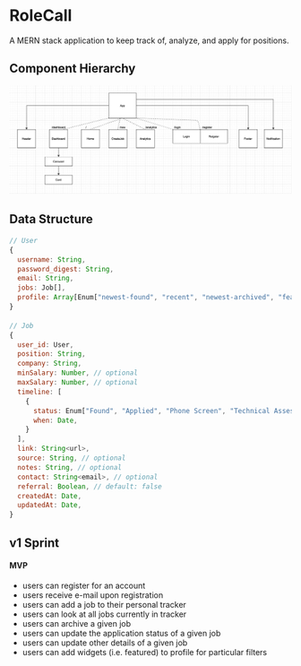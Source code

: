 # RoleCall

A MERN stack application to keep track of, analyze, and apply for positions.

## Component Hierarchy

<img width="700" src=".github/assets/component-hierarchy.png"/>

## Data Structure

```js
// User
{
  username: String,
  password_digest: String,
  email: String,
  jobs: Job[],
  profile: Array[Enum["newest-found", "recent", "newest-archived", "featured", "newest-applied", "stale"]]
}

// Job
{
  user_id: User, 
  position: String,
  company: String,
  minSalary: Number, // optional
  maxSalary: Number, // optional
  timeline: [ 
    {
      status: Enum["Found", "Applied", "Phone Screen", "Technical Assessment", "Behavioral Interview", "Misc", "Rejected", "Offered"],
      when: Date,
    }
  ],
  link: String<url>,   
  source: String, // optional
  notes: String, // optional
  contact: String<email>, // optional
  referral: Boolean, // default: false 
  createdAt: Date,
  updatedAt: Date,
}
```

## v1 Sprint

#### MVP
- users can register for an account
- users receive e-mail upon registration 
- users can add a job to their personal tracker
- users can look at all jobs currently in tracker
- users can archive a given job
- users can update the application status of a given job
- users can update other details of a given job
- users can add widgets (i.e. featured) to profile for particular filters
